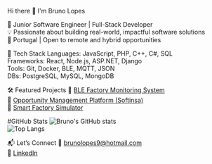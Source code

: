 Hi there 👋 I'm Bruno Lopes

🎯 Junior Software Engineer | Full-Stack Developer  
💡 Passionate about building real-world, impactful software solutions  
📍 Portugal | Open to remote and hybrid opportunities  

💼 Tech Stack
Languages: JavaScript, PHP, C++, C#, SQL  
Frameworks: React, Node.js, ASP.NET, Django  
Tools: Git, Docker, BLE, MQTT, JSON  
DBs: PostgreSQL, MySQL, MongoDB  

🛠️ Featured Projects
🔹 [BLE Factory Monitoring System](https://github.com/brunolopes9/ble-factory-monitoring)  
🔹 [Opportunity Management Platform (Softinsa)](https://github.com/brunolopes9/Opportunity-and-Offer-Management-Platform-Softinsa-Internship)  
🔹 [Smart Factory Simulator](https://github.com/brunolopes9/factory-management-simulator)  

#GitHub Stats
![Bruno's GitHub stats](https://github-readme-stats.vercel.app/api?username=brunolopes9&show_icons=true&theme=radical)  
![Top Langs](https://github-readme-stats.vercel.app/api/top-langs/?username=brunolopes9&layout=compact&theme=radical)

📬 Let’s Connect
📧 brunolopes9@hotmail.com  
🔗 [LinkedIn](https://www.linkedin.com/in/bruno-lopes-b9096223a/)  
